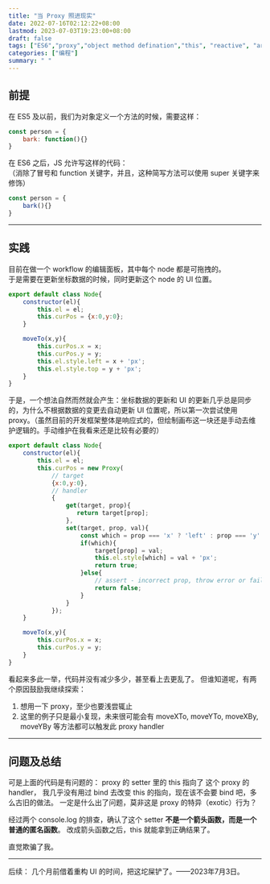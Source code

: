 ```yaml
---
title: "当 Proxy 照进现实"
date: 2022-07-16T02:12:22+08:00
lastmod: 2023-07-03T19:23:00+08:00
draft: false
tags: ["ES6","proxy","object method defination","this", "reactive", "arrow function"]
categories: ["编程"]
summary: " "
---
```



## 前提

在 ES5 及以前，我们为对象定义一个方法的时候，需要这样：
```javascript
const person = {
    bark: function(){}
}
```

在 ES6 之后，JS 允许写这样的代码：  
（消除了冒号和 function 关键字，并且，这种简写方法可以使用 super 关键字来修饰）
```javascript
const person = {
    bark(){}
}
```

---

## 实践

目前在做一个 workflow 的编辑面板，其中每个 node 都是可拖拽的。  
于是需要在更新坐标数据的时候，同时更新这个 node 的 UI 位置。

```javascript
export default class Node{
    constructor(el){
        this.el = el;
        this.curPos = {x:0,y:0};
    }

    moveTo(x,y){
        this.curPos.x = x;
        this.curPos.y = y;
        this.el.style.left = x + 'px';
        this.el.style.top = y + 'px';
    }
}
```

于是，一个想法自然而然就会产生：坐标数据的更新和 UI 的更新几乎总是同步的，为什么不根据数据的变更去自动更新 UI 位置呢，所以第一次尝试使用 proxy。（虽然目前的开发框架整体是响应式的，但绘制画布这一块还是手动去维护逻辑的。手动维护在我看来还是比较有必要的）



```javascript
export default class Node{
    constructor(el){
        this.el = el;
        this.curPos = new Proxy(
            // target
            {x:0,y:0},
            // handler
            {
                get(target, prop){ 
                   return target[prop];
                },
                set(target, prop, val){
                    const which = prop === 'x' ? 'left' : prop === 'y' ? 'top' : '';
                    if(which){
                        target[prop] = val;
                        this.el.style[which] = val + 'px';
                        return true;
                    }else{
                        // assert - incorrect prop, throw error or failed with silence
                        return false;
                    }
                }
            });
    }

    moveTo(x,y){
        this.curPos.x = x;
        this.curPos.y = y;
    }
}
```

看起来多此一举，代码并没有减少多少，甚至看上去更乱了。
但谁知道呢，有两个原因鼓励我继续探索：  
1. 想用一下 proxy，至少也要浅尝辄止
2. 这里的例子只是最小复现，未来很可能会有 moveXTo, moveYTo, moveXBy, moveYBy 等方法都可以触发此 proxy handler

---

## 问题及总结

可是上面的代码是有问题的：
proxy 的 setter 里的 this 指向了 这个 proxy 的 handler，
我几乎没有用过 bind 去改变 this 的指向，现在该不会要 bind 吧，多么古旧的做法。
一定是什么出了问题，莫非这是 proxy 的特异（exotic）行为？  

经过两个 console.log 的排查，确认了这个 setter **不是一个箭头函数，而是一个普通的匿名函数**。
改成箭头函数之后，this 就能拿到正确结果了。


直觉欺骗了我。



-----

后续：
几个月前借着重构 UI 的时间，把这坨屎铲了。——2023年7月3日。
